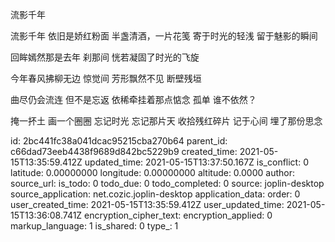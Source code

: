 流影千年

流影千年
依旧是娇红粉面
半盏清酒，一片花笺
寄于时光的轻浅
留于魅影的瞬间

回眸嫣然那是去年
刹那间
恍若凝固了时光的飞旋

今年春风拂柳无边
惊觉间
芳形飘然不见
断壁残垣

曲尽仍会流连
但不是忘返
依稀牵挂着那点惦念
孤单
谁不依然？

掩一抔土
画一个圈圈
忘记时光
忘记那片天
收拾残红碎片
记于心间
埋了那份思念

id: 2bc441fc38a041dcac95215cba270b64
parent_id: c66dad73eeb4438f9689d842bc5229b9
created_time: 2021-05-15T13:35:59.412Z
updated_time: 2021-05-15T13:37:50.167Z
is_conflict: 0
latitude: 0.00000000
longitude: 0.00000000
altitude: 0.0000
author: 
source_url: 
is_todo: 0
todo_due: 0
todo_completed: 0
source: joplin-desktop
source_application: net.cozic.joplin-desktop
application_data: 
order: 0
user_created_time: 2021-05-15T13:35:59.412Z
user_updated_time: 2021-05-15T13:36:08.741Z
encryption_cipher_text: 
encryption_applied: 0
markup_language: 1
is_shared: 0
type_: 1